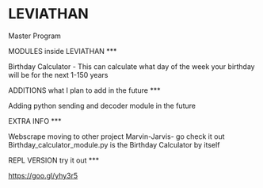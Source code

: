 # LEVIATHAN
Master Program 


MODULES inside LEVIATHAN ***


Birthday Calculator - This can calculate what day of the week your birthday will be for the next 1-150 years


ADDITIONS what I plan to add in the future ***


Adding python sending and decoder module in the future


EXTRA INFO ***


Webscrape moving to other project Marvin-Jarvis- go check it out
Birthday_calculator_module.py is the Birthday Calculator by itself


REPL VERSION try it out ***


https://goo.gl/yhy3r5
